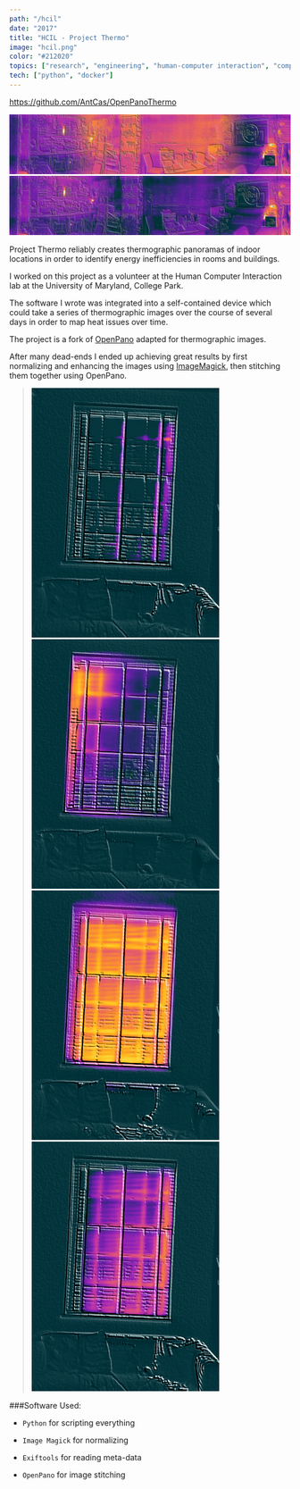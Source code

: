 ```yaml
---
path: "/hcil"
date: "2017"
title: "HCIL - Project Thermo"
image: "hcil.png"
color: "#212020"
topics: ["research", "engineering", "human-computer interaction", "computer vision"]
tech: ["python", "docker"]
---
```

https://github.com/AntCas/OpenPanoThermo

![alt text](/images/hcil/thermo.jpg "un-normalized thermographic panorama")
![alt text](/images/hcil/thermo-normalized.jpg "normalized thermographic panorama")

Project Thermo reliably creates thermographic panoramas of indoor locations in order to identify energy inefficiencies in rooms and buildings.

I worked on this project as a volunteer at the Human Computer Interaction lab at the University of Maryland, College Park.

The software I wrote was integrated into a self-contained device which could take a series of thermographic images over the course of several days in order to map heat issues over time.

The project is a fork of [OpenPano](https://github.com/ppwwyyxx/OpenPano) adapted for thermographic images.

After many dead-ends I ended up achieving great results by first normalizing and enhancing the images using [ImageMagick](https://www.imagemagick.org/script/index.php), then stitching them together using OpenPano.

> ![alt text](/images/hcil/window0.png "thermographic image of a window")
> ![alt text](/images/hcil/window1.png "thermographic image of a window")
> ![alt text](/images/hcil/window2.png "thermographic image of a window")
> ![alt text](/images/hcil/window3.png "thermographic image of a window")

###Software Used:
* `Python` for scripting everything

* `Image Magick` for normalizing

* `Exiftools` for reading meta-data

* `OpenPano` for image stitching
